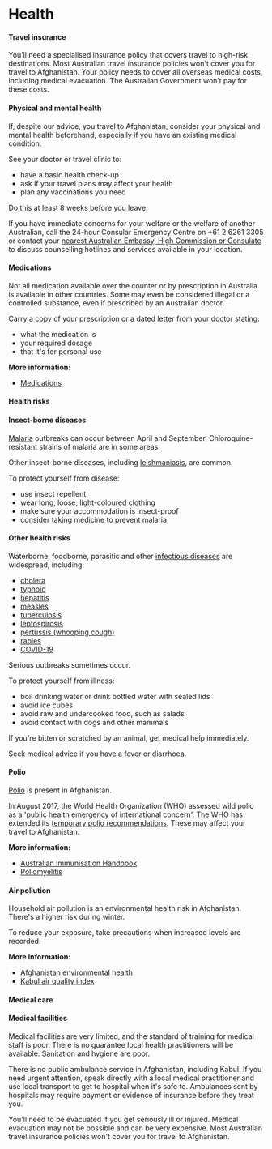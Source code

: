 # Health

#### Travel insurance

You’ll need a specialised insurance policy that covers travel to high-risk destinations. Most Australian travel insurance policies won't cover you for travel to Afghanistan. Your policy needs to cover all overseas medical costs, including medical evacuation. The Australian Government won’t pay for these costs.

#### Physical and mental health

If, despite our advice, you travel to Afghanistan, consider your physical and mental health beforehand, especially if you have an existing medical condition.

See your doctor or travel clinic to:

* have a basic health check-up
* ask if your travel plans may affect your health
* plan any vaccinations you need

Do this at least 8 weeks before you leave.

If you have immediate concerns for your welfare or the welfare of another Australian, call the 24-hour Consular Emergency Centre on +61 2 6261 3305 or contact your [nearest Australian Embassy, High Commission or Consulate](https://www.dfat.gov.au/about-us/our-locations/missions/our-embassies-and-consulates-overseas) to discuss counselling hotlines and services available in your location.

#### Medications

Not all medication available over the counter or by prescription in Australia is available in other countries. Some may even be considered illegal or a controlled substance, even if prescribed by an Australian doctor.

Carry a copy of your prescription or a dated letter from your doctor stating:

* what the medication is
* your required dosage
* that it's for personal use

**More information:**

* [Medica](https://www.smartraveller.gov.au/node/26)[tions](/before-you-go/health/medications "Medication and medical equipment")

#### Health risks

#### Insect-borne diseases

[Malaria](https://www.who.int/news-room/fact-sheets/detail/malaria) outbreaks can occur between April and September. Chloroquine-resistant strains of malaria are in some areas.

Other insect-borne diseases, including [leishmaniasis](https://www.who.int/news-room/fact-sheets/detail/leishmaniasis), are common.

To protect yourself from disease:

* use insect repellent
* wear long, loose, light-coloured clothing
* make sure your accommodation is insect-proof
* consider taking medicine to prevent malaria

#### Other health risks

Waterborne, foodborne, parasitic and other [infectious diseases](https://www.smartraveller.gov.au/node/348) are widespread, including:

* [cholera](https://www.who.int/news-room/fact-sheets/detail/cholera)
* [typhoid](https://www.who.int/immunization/diseases/typhoid/en/)
* [hepatitis](https://www.who.int/hepatitis/en/)
* [measles](https://www.health.gov.au/diseases/measles)
* [tuberculosis](https://www.who.int/news-room/fact-sheets/detail/tuberculosis)
* [leptospirosis](https://www1.health.gov.au/internet/main/publishing.nsf/Content/ohp-leptospirosis-fs.htm)
* [pertussis (whooping cough)](https://www.who.int/immunization/diseases/pertussis/en/)
* [rabies](https://www.who.int/news-room/fact-sheets/detail/rabies)
* [COVID-19](https://www.who.int/emergencies/diseases/novel-coronavirus-2019)

Serious outbreaks sometimes occur.

To protect yourself from illness:

* boil drinking water or drink bottled water with sealed lids
* avoid ice cubes
* avoid raw and undercooked food, such as salads
* avoid contact with dogs and other mammals

If you're bitten or scratched by an animal, get medical help immediately.

Seek medical advice if you have a fever or diarrhoea.

#### Polio

[Polio](https://www.who.int/news-room/fact-sheets/detail/poliomyelitis) is present in Afghanistan.

In August 2017, the World Health Organization (WHO) assessed wild polio as a 'public health emergency of international concern'. The WHO has extended its [temporary polio recommendations](http://www.who.int/mediacentre/news/statements/2017/14th-ihr-polio/en/). These may affect your travel to Afghanistan.

**More information:**

* [Australian Immunisation Handbook](https://immunisationhandbook.health.gov.au/)
* [Poliomyelitis](http://www.health.gov.au/internet/main/publishing.nsf/Content/ohp-poliomyelitis.htm)

#### Air pollution

Household air pollution is an environmental health risk in Afghanistan. There's a higher risk during winter.

To reduce your exposure, take precautions when increased levels are recorded.

**More Information:**

* [Afghanistan environmental health](http://www.emro.who.int/afg/programmes/eh.html)
* [Kabul air quality index](https://www.airvisual.com/afghanistan/kabul)

#### Medical care

#### Medical facilities

Medical facilities are very limited, and the standard of training for medical staff is poor. There is no guarantee local health practitioners will be available. Sanitation and hygiene are poor.

There is no public ambulance service in Afghanistan, including Kabul. If you need urgent attention, speak directly with a local medical practitioner and use local transport to get to hospital when it's safe to. Ambulances sent by hospitals may require payment or evidence of insurance before they treat you.

You'll need to be evacuated if you get seriously ill or injured. Medical evacuation may not be possible and can be very expensive. Most Australian travel insurance policies won't cover you for travel to Afghanistan.